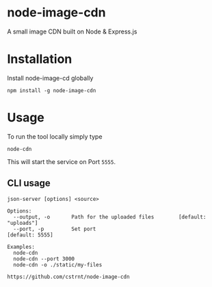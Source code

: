 # node-image-cdn

A small image CDN built on Node &amp; Express.js

# Installation

Install node-image-cd globally

```
npm install -g node-image-cdn
```

# Usage

To run the tool locally simply type

```
node-cdn
```

This will start the service on Port `5555`.

## CLI usage

```
json-server [options] <source>

Options:
  --output, -o       Path for the uploaded files        [default: "uploads"]
  --port, -p         Set port                                    [default: 5555]

Examples:
  node-cdn
  node-cdn --port 3000
  node-cdn -o ./static/my-files

https://github.com/cstrnt/node-image-cdn
```
